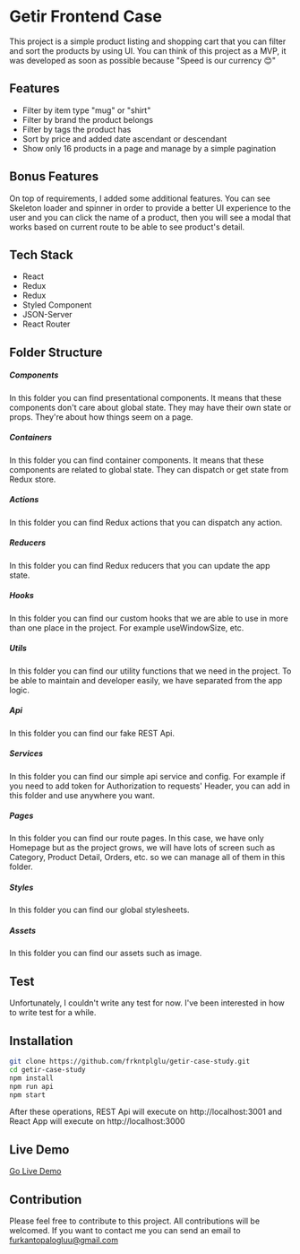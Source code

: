 # Getir Frontend Case

This project is a simple product listing and shopping cart that you can filter and sort the products by using UI. You can think of this project as a MVP, it was developed as soon as possible because "Speed is our currency 😊"

## Features

- Filter by item type "mug" or "shirt"
- Filter by brand the product belongs
- Filter by tags the product has
- Sort by price and added date ascendant or descendant
- Show only 16 products in a page and manage by a simple pagination

## Bonus Features

On top of requirements, I added some additional features. You can see Skeleton loader and spinner in order to provide a better UI experience to the user and you can click the name of a product, then you will see a modal that works based on current route to be able to see product's detail.

## Tech Stack

- React
- Redux
- Redux
- Styled Component
- JSON-Server
- React Router

## Folder Structure

##### Components

In this folder you can find presentational components. It means that these components don't care about global state. They may have their own state or props. They're about how things seem on a page.

##### Containers

In this folder you can find container components. It means that these components are related to global state. They can dispatch or get state from Redux store.

##### Actions

In this folder you can find Redux actions that you can dispatch any action.

##### Reducers

In this folder you can find Redux reducers that you can update the app state.

##### Hooks

In this folder you can find our custom hooks that we are able to use in more than one place in the project. For example useWindowSize, etc.

##### Utils

In this folder you can find our utility functions that we need in the project. To be able to maintain and developer easily, we have separated from the app logic.

##### Api

In this folder you can find our fake REST Api.

##### Services

In this folder you can find our simple api service and config. For example if you need to add token for Authorization to requests' Header, you can add in this folder and use anywhere you want.

##### Pages

In this folder you can find our route pages. In this case, we have only Homepage but as the project grows, we will have lots of screen such as Category, Product Detail, Orders, etc. so we can manage all of them in this folder.

##### Styles

In this folder you can find our global stylesheets.

##### Assets

In this folder you can find our assets such as image.

## Test

Unfortunately, I couldn't write any test for now. I've been interested in how to write test for a while.

## Installation

```sh
git clone https://github.com/frkntplglu/getir-case-study.git
cd getir-case-study
npm install
npm run api
npm start
```

After these operations, REST Api will execute on http://localhost:3001 and React App will execute on http://localhost:3000

## Live Demo

[Go Live Demo](https://getir-frontend-case.netlify.app/)

## Contribution

Please feel free to contribute to this project. All contributions will be welcomed. If you want to contact me you can send an email to furkantopalogluu@gmail.com
